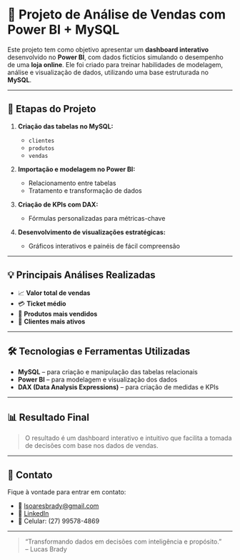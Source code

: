 # 🚀 Projeto de Análise de Vendas com Power BI + MySQL

Este projeto tem como objetivo apresentar um **dashboard interativo** desenvolvido no **Power BI**, com dados fictícios simulando o desempenho de uma **loja online**. Ele foi criado para treinar habilidades de modelagem, análise e visualização de dados, utilizando uma base estruturada no **MySQL**.

---

## 📌 Etapas do Projeto

1. **Criação das tabelas no MySQL:**
   - `clientes`
   - `produtos`
   - `vendas`

2. **Importação e modelagem no Power BI:**
   - Relacionamento entre tabelas
   - Tratamento e transformação de dados

3. **Criação de KPIs com DAX:**
   - Fórmulas personalizadas para métricas-chave

4. **Desenvolvimento de visualizações estratégicas:**
   - Gráficos interativos e painéis de fácil compreensão

---

## 💡 Principais Análises Realizadas

- 📈 **Valor total de vendas**
- 💳 **Ticket médio**
- 🛒 **Produtos mais vendidos**
- 👥 **Clientes mais ativos**

---

## 🛠️ Tecnologias e Ferramentas Utilizadas

- **MySQL** – para criação e manipulação das tabelas relacionais
- **Power BI** – para modelagem e visualização dos dados
- **DAX (Data Analysis Expressions)** – para criação de medidas e KPIs

---

## 📊 Resultado Final

> O resultado é um dashboard interativo e intuitivo que facilita a tomada de decisões com base nos dados de vendas.

---

## 🤝 Contato

Fique à vontade para entrar em contato:

- 📧 lsoaresbrady@gmail.com  
- 💼 [LinkedIn](https://www.linkedin.com/in/lucas-soares-brady-459761165/)
- 📱 Celular: (27) 99578-4869

---

> “Transformando dados em decisões com inteligência e propósito.”  
> – Lucas Brady
